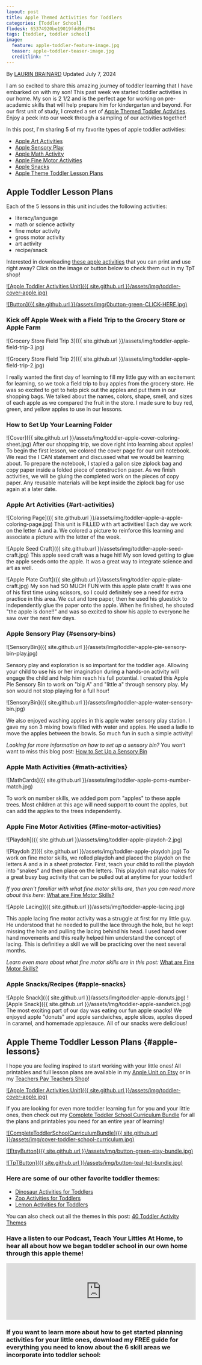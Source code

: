 ```yaml
---
layout: post
title: Apple Themed Activities for Toddlers
categories: [Toddler School]
flodesk: 65374920be19019fdd96d794
tags: [toddler, toddler school]
image:
  feature: apple-toddler-feature-image.jpg
  teaser: apple-toddler-teaser-image.jpg
  creditlink: ""
---
```

By [LAURIN BRAINARD](https://theprimarybrain.com/menu/about/) Updated July 7, 2024

I am so excited to share this amazing journey of toddler learning that I have embarked on with my son! This past week we started toddler activities in our home. My son is 2 1/2 and is the perfect age for working on pre-academic skills that will help prepare him for kindergarten and beyond. For our first unit of study, I created a set of [Apple Themed Toddler Activities](https://www.teacherspayteachers.com/Product/Apple-Themed-Toddler-Activities-Tot-School-Preschool-Curriculum-Lesson-Plans-4042753?utm_source=PB%20Blog&utm_campaign=Apple%20Toddler%20School%20Unit). Enjoy a peek into our week through a sampling of our activities together!

In this post, I'm sharing 5 of my favorite types of apple toddler activities:
- [Apple Art Activities](#art-activities)
- [Apple Sensory Play](#sensory-bins)
- [Apple Math Activity](#math-activities)
- [Apple Fine Motor Activities](#fine-motor-activities)
- [Apple Snacks](#apple-snacks)
- [Apple Theme Toddler Lesson Plans](#apple-lessons)

## Apple Toddler Lesson Plans
Each of the 5 lessons in this unit includes the following activities:
- literacy/language
- math or science activity
- fine motor activity
- gross motor activity
- art activity
- recipe/snack

Interested in downloading [these apple activities](https://www.teacherspayteachers.com/Product/Apple-Toddler-Activities-Curriculum-for-Fall-Preschool-Lesson-Plans-Theme-4042753?utm_source=PB%20Blog&utm_campaign=Apple%20Toddler%20Unit%20Cover) that you can print and use right away? Click on the image or button below to check them out in my TpT shop! 
 
[![Apple Toddler Activities Unit]({{ site.github.url }}/assets/img/toddler-cover-apple.jpg)](https://www.teacherspayteachers.com/Product/Apple-Toddler-Activities-Curriculum-for-Fall-Preschool-Lesson-Plans-Theme-4042753?utm_source=PB%20Blog&utm_campaign=Apple%20Toddler%20Unit%20Cover)
 
[![Button]({{ site.github.url }}/assets/img/0button-green-CLICK-HERE.jpg)](https://www.teacherspayteachers.com/Product/Apple-Toddler-Activities-Curriculum-for-Fall-Preschool-Lesson-Plans-Theme-4042753?utm_source=PB%20Blog&utm_campaign=Apple%20Toddler%20Unit%20Cover)

### Kick off Apple Week with a Field Trip to the Grocery Store or Apple Farm
![Grocery Store Field Trip 3]({{ site.github.url }}/assets/img/toddler-apple-field-trip-3.jpg)

![Grocery Store Field Trip 2]({{ site.github.url }}/assets/img/toddler-apple-field-trip-2.jpg)

I really wanted the first day of learning to fill my little guy with an excitement for learning, so we took a field trip to buy apples from the grocery store. He was so excited to get to help pick out the apples and put them in our shopping bags. We talked about the names, colors, shape, smell, and sizes of each apple as we compared the fruit in the store. I made sure to buy red, green, and yellow apples to use in our lessons.

### How to Set Up Your Learning Folder
![Cover]({{ site.github.url }}/assets/img/toddler-apple-cover-coloring-sheet.jpg)
After our shopping trip, we dove right into learning about apples! To begin the first lesson, we colored the cover page for our unit notebook. We read the I CAN statement and discussed what we would be learning about. To prepare the notebook, I stapled a gallon size ziplock bag and copy paper inside a folded piece of construction paper. As we finish activities, we will be gluing the completed work on the pieces of copy paper. Any reusable materials will be kept inside the ziplock bag for use again at a later date. 

### Apple Art Activities {#art-activities}  
![Coloring Page]({{ site.github.url }}/assets/img/toddler-apple-a-apple-coloring-page.jpg)
This unit is FILLED with art activities! Each day we work on the letter A and a. We colored a picture to reinforce this learning and associate a picture with the letter of the week. 

![Apple Seed Craft]({{ site.github.url }}/assets/img/toddler-apple-seed-craft.jpg)
This apple seed craft was a huge hit! My son loved getting to glue the apple seeds onto the apple. It was a great way to integrate science and art as well. 

![Apple Plate Craft]({{ site.github.url }}/assets/img/toddler-apple-plate-craft.jpg)
My son had SO MUCH FUN with this apple plate craft! It was one of his first time using scissors, so I could definitely see a need for extra practice in this area. We cut and tore paper, then he used his gluestick to independently glue the paper onto the apple. When he finished, he shouted "the apple is done!!" and was so excited to show his apple to everyone he saw over the next few days. 

### Apple Sensory Play {#sensory-bins}   
![SensoryBin]({{ site.github.url }}/assets/img/toddler-apple-pie-sensory-bin-play.jpg)

Sensory play and exploration is so important for the toddler age. Allowing your child to use his or her imagination during a hands-on activity will engage the child and help him reach his full potential. I created this Apple Pie Sensory Bin to work on "big A" and "little a" through sensory play. My son would not stop playing for a full hour! 

![SensoryBin]({{ site.github.url }}/assets/img/toddler-apple-water-sensory-bin.jpg)

We also enjoyed washing apples in this apple water sensory play station. I gave my son 3 mixing bowls filled with water and apples. He used a ladle to move the apples between the bowls. So much fun in such a simple activity!

_Looking for more information on how to set up a sensory bin?_  You won’t want to miss this blog post: [How to Set Up a Sensory Bin](https://theprimarybrain.com/preschool/2023/03/31/Setting-Up-A-Sensory-Bin) 

### Apple Math Activities {#math-activities}
![MathCards]({{ site.github.url }}/assets/img/toddler-apple-poms-number-match.jpg)

To work on number skills, we added pom pom "apples" to these apple trees. Most children at this age will need support to count the apples, but can add the apples to the trees independently. 

### Apple Fine Motor Activities {#fine-motor-activities}
![Playdoh]({{ site.github.url }}/assets/img/toddler-apple-playdoh-2.jpg)

![Playdoh 2]({{ site.github.url }}/assets/img/toddler-apple-playdoh.jpg)
To work on fine motor skills, we rolled playdoh and placed the playdoh on the letters A and a in a sheet protector. First, teach your child to roll the playdoh into "snakes" and then place on the letters. This playdoh mat also makes for a great busy bag activity that can be pulled out at anytime for your toddler!

_If you aren't familiar with what fine motor skills are, then you can read more about this here:_ [What are Fine Motor Skills?](https://theprimarybrain.com/fine%20motor%20skills/2024/01/25/What-Are-Fine-Motor-Skills/) 

![Apple Lacing]({{ site.github.url }}/assets/img/toddler-apple-lacing.jpg)

This apple lacing fine motor activity was a struggle at first for my little guy. He understood that he needed to pull the lace through the hole, but he kept missing the hole and pulling the lacing behind his head. I used hand over hand movements and this really helped him understand the concept of lacing. This is definitley a skill we will be practicing over the next several months. 

_Learn even more about what fine motor skills are in this post:_ [What are Fine Motor Skills?](https://theprimarybrain.com/fine%20motor%20skills/2024/01/25/What-Are-Fine-Motor-Skills/) 

### Apple Snacks/Recipes {#apple-snacks}
![Apple Snack]({{ site.github.url }}/assets/img/toddler-apple-donuts.jpg)
![Apple Snack]({{ site.github.url }}/assets/img/toddler-apple-sandwich.jpg)
The most exciting part of our day was eating our fun apple snacks! We enjoyed apple "donuts" and apple sandwiches, apple slices, apples dipped in caramel, and homemade applesauce. All of our snacks were delicious! 

## Apple Theme Toddler Lesson Plans {#apple-lessons}

I hope you are feeling inspired to start working with your little ones! All printables and full lesson plans are available in my [Apple Unit on Etsy](https://www.etsy.com/listing/956103440) or in my [Teachers Pay Teachers Shop](https://www.teacherspayteachers.com/Product/Apple-Themed-Toddler-Activities-Tot-School-Preschool-Curriculum-Lesson-Plans-4042753?utm_source=PB%20Blog&utm_campaign=Apple%20Toddler%20School%20Unit)! 

[![Apple Toddler Activities Unit]({{ site.github.url }}/assets/img/toddler-cover-apple.jpg)](https://www.teacherspayteachers.com/Product/Apple-Toddler-Activities-Curriculum-for-Fall-Preschool-Lesson-Plans-Theme-4042753?utm_source=PB%20Blog&utm_campaign=Apple%20Toddler%20Unit%20Cover)

If you are looking for even more toddler learning fun for you and your little ones, then check out my [Complete Toddler School Curriculum Bundle](https://www.teacherspayteachers.com/Product/The-Complete-Toddler-School-Curriculum-Preschool-Activities-Lesson-Plans-9277137?st=d4f10691f6220ae963d64a0926662e73&utm_source=PB%20BLOG&utm_campaign=Complete%20Toddler%20Bundle%20TextLink) for all the plans and printables you need for an entire year of learning!

[![CompleteToddlerSchoolCurriculumBundle]({{ site.github.url }}/assets/img/cover-toddler-school-curriculum.jpg)](https://www.teacherspayteachers.com/Product/The-Complete-Toddler-School-Curriculum-Preschool-Activities-Lesson-Plans-9277137?st=d4f10691f6220ae963d64a0926662e73&utm_source=PB%20BLOG&utm_campaign=Complete%20Toddler%20Bundle%20Cover)

[![EtsyButton]({{ site.github.url }}/assets/img/button-green-etsy-bundle.jpg)](https://theprimarybrain.etsy.com/listing/1575955240)

[![TpTButton]({{ site.github.url }}/assets/img/button-teal-tpt-bundle.jpg)](https://www.teacherspayteachers.com/Product/The-Complete-Toddler-School-Curriculum-Preschool-Activities-Lesson-Plans-9277137?st=d4f10691f6220ae963d64a0926662e73&utm_source=PB%20BLOG&utm_campaign=Complete%20Toddler%20Bundle%20Button)

### Here are some of our other favorite toddler themes: 
- [Dinosaur Activities for Toddlers](https://theprimarybrain.com/toddler%20school/2021/01/08/Toddler-School-Dinosaur-Activities/) 
- [Zoo Activities for Toddlers](https://theprimarybrain.com/toddler%20school/2020/03/08/Toddler-School-Curriculum-Zoo-Themed-Lessons/) 
- [Lemon Activities for Toddlers](https://theprimarybrain.com/toddler%20school/2022/01/04/Lemon-Toddler-School-Activities/) 

You can also check out all the themes in this post: [40 Toddler Activity Themes](https://theprimarybrain.com/toddler%20school/2024/03/13/List-of-Themes-For-Toddler-Lessons/)

### Have a listen to our Podcast, Teach Your Littles At Home, to hear all about how we began toddler school in our own home through this apple theme!
<iframe title="001 | Our Homeschool Preschool Journey Began With Simple Toddler Activities At Home" allowtransparency="true" height="150" width="100%" style="border: none; min-width: min(100%, 430px);height:150px;" scrolling="no" data-name="pb-iframe-player" src="https://www.podbean.com/player-v2/?i=5m2f3-16a9df2-pb&from=pb6admin&share=1&download=1&rtl=0&fonts=Tahoma&skin=f6f6f6&font-color=000000&logo_link=episode_page&btn-skin=2baf9e" loading="lazy"></iframe>

### If you want to learn more about how to get started planning activities for your little ones, download my FREE guide for everything you need to know about the 6 skill areas we incorporate into toddler school: